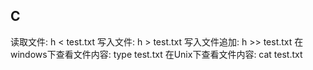 ## C
  读取文件: h < test.txt
  写入文件: h > test.txt
  写入文件追加: h >> test.txt
  在windows下查看文件内容: type test.txt
  在Unix下查看文件内容: cat test.txt